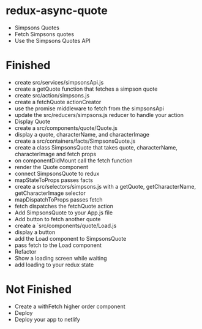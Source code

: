 # redux-async-quote

- Simpsons Quotes
- Fetch Simpsons quotes
- Use the Simpsons Quotes API


# Finished
- create src/services/simpsonsApi.js
- create a getQuote function that fetches a simpson quote
- create src/action/simpsons.js
- create a fetchQuote actionCreator
- use the promise middleware to fetch from the simpsonsApi
- update the src/reducers/simpsons.js reducer to handle your action
- Display Quote
- create a src/components/quote/Quote.js
- display a quote, characterName, and characterImage
- create a src/containers/facts/SimpsonsQuote.js
- create a class SimpsonsQuote that takes quote, characterName, characterImage and fetch props
- on componentDidMount call the fetch function
- render the Quote component
- connect SimpsonsQuote to redux
- mapStateToProps passes facts
- create a src/selectors/simpsons.js with a getQuote, getCharacterName, getCharacterImage selector
- mapDispatchToProps passes fetch
- fetch dispatches the fetchQuote action
- Add SimpsonsQuote to your App.js file
- Add button to fetch another quote
- create a `src/components/quote/Load.js
- display a button
- add the Load component to SimpsonsQuote
- pass fetch to the Load component
- Refactor
- Show a loading screen while waiting
- add loading to your redux state

# Not Finished
- Create a withFetch higher order component
- Deploy
- Deploy your app to netlify